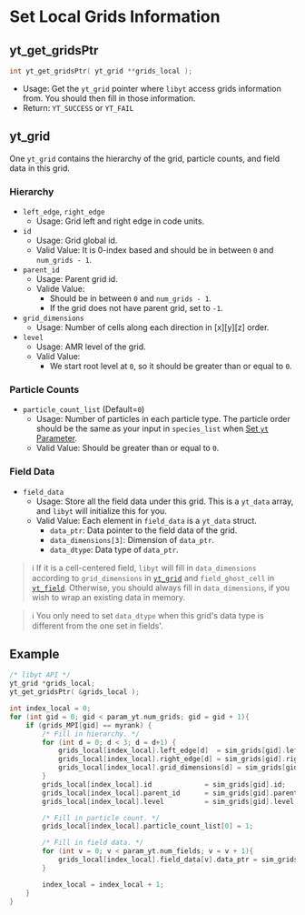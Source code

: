 # Set Local Grids Information
## yt\_get\_gridsPtr
```cpp
int yt_get_gridsPtr( yt_grid **grids_local );
```
- Usage: Get the `yt_grid` pointer where `libyt` access grids information from. You should then fill in those information.
- Return: `YT_SUCCESS` or `YT_FAIL`

## yt\_grid
One `yt_grid` contains the hierarchy of the grid, particle counts, and field data in this grid.
### Hierarchy
- `left_edge`, `right_edge`
  - Usage: Grid left and right edge in code units.
- `id`
  - Usage: Grid global id.
  - Valid Value: It is 0-index based and should be in between `0` and `num_grids - 1`.
- `parent_id`
  - Usage: Parent grid id. 
  - Valide Value:
    - Should be in between `0` and `num_grids - 1`.
    - If the grid does not have parent grid, set to `-1`.
- `grid_dimensions`
  - Usage: Number of cells along each direction in [x][y][z] order.
- `level`
  - Usage: AMR level of the grid.
  - Valid Value:
    - We start root level at `0`, so it should be greater than or equal to `0`.

### Particle Counts
- `particle_count_list` (Default=`0`)
  - Usage: Number of particles in each particle type. The particle order should be the same as your input in `species_list` when [Set `yt` Parameter](./SetYTParameter.md#yt_param_yt).
  - Valid Value: Should be greater than or equal to `0`.

### Field Data
- `field_data`
  - Usage: Store all the field data under this grid. This is a `yt_data` array, and `libyt` will initialize this for you.
  - Valid Value: Each element in `field_data` is a `yt_data` struct.
    - `data_ptr`: Data pointer to the field data of the grid.
    - `data_dimensions[3]`: Dimension of `data_ptr`.
    - `data_dtype`: Data type of `data_ptr`.

> :information_source: If it is a cell-centered field, `libyt` will fill in `data_dimensions` according to `grid_dimensions` in [`yt_grid`](#yt_grid) and `field_ghost_cell` in [`yt_field`](./SetFieldsInformation.md#yt_field).
> Otherwise, you should always fill in `data_dimensions`, if you wish to wrap an existing data in memory.

> :information_source: You only need to set `data_dtype` when this grid's data type is different from the one set in fields'.

## Example

```cpp
/* libyt API */
yt_grid *grids_local;  
yt_get_gridsPtr( &grids_local );

int index_local = 0;
for (int gid = 0; gid < param_yt.num_grids; gid = gid + 1){
    if (grids_MPI[gid] == myrank) {
        /* Fill in hierarchy. */
        for (int d = 0; d < 3; d = d+1) {
            grids_local[index_local].left_edge[d]  = sim_grids[gid].left_edge[d];
            grids_local[index_local].right_edge[d] = sim_grids[gid].right_edge[d];
            grids_local[index_local].grid_dimensions[d] = sim_grids[gid].grid_dimensions[d];
        }
        grids_local[index_local].id             = sim_grids[gid].id;
        grids_local[index_local].parent_id      = sim_grids[gid].parent_id;
        grids_local[index_local].level          = sim_grids[gid].level;

        /* Fill in particle count. */
        grids_local[index_local].particle_count_list[0] = 1;

        /* Fill in field data. */
        for (int v = 0; v < param_yt.num_fields; v = v + 1){
            grids_local[index_local].field_data[v].data_ptr = sim_grids[gid].field_data[v].data_ptr;
        }

        index_local = index_local + 1;
    }
}
```
